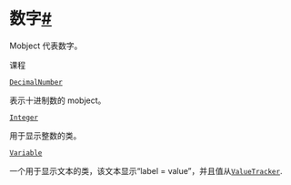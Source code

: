 # 数字[#](#module-manim.mobject.text.numbers "此标题的固定链接")

Mobject 代表数字。

课程

[`DecimalNumber`](manim.mobject.text.numbers.DecimalNumber.html#manim.mobject.text.numbers.DecimalNumber "manim.mobject.text.numbers.DecimalNumber")

表示十进制数的 mobject。

[`Integer`](manim.mobject.text.numbers.Integer.html#manim.mobject.text.numbers.Integer "manim.mobject.text.numbers.Integer")

用于显示整数的类。

[`Variable`](manim.mobject.text.numbers.Variable.html#manim.mobject.text.numbers.Variable "manim.mobject.text.numbers.Variable")

一个用于显示文本的类，该文本显示“label = value”，并且值从[`ValueTracker`](manim.mobject.value_tracker.ValueTracker.html#manim.mobject.value_tracker.ValueTracker "manim.mobject.value_tracker.ValueTracker").
